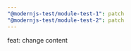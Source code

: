 ```yaml
---
"@modernjs-test/module-test-1": patch
"@modernjs-test/module-test-2": patch
---
```


feat: change content
